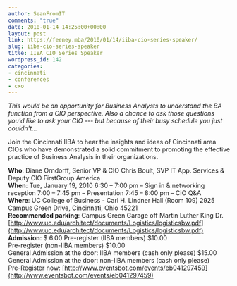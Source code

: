 ```yaml
---
author: SeanFromIT
comments: "true"
date: 2010-01-14 14:25:00+00:00
layout: post
link: https://feeney.mba/2010/01/14/iiba-cio-series-speaker/
slug: iiba-cio-series-speaker
title: IIBA CIO Series Speaker
wordpress_id: 142
categories:
- cincinnati
- conferences
- cxo
---
```


_This would be an opportunity for Business Analysts to understand the BA function from a CIO perspective. Also a chance to ask those questions you'd like to ask your CIO --- but because of their busy schedule you just couldn't..._  
  
Join the Cincinnati IIBA to hear the insights and ideas of Cincinnati area CIOs who have demonstrated a solid commitment to promoting the effective practice of Business Analysis in their organizations.  
  
**Who**:           Diane Orndorff, Senior VP & CIO Chris Boult, SVP IT App. Services & Deputy CIO FirstGroup America  
**When**:        Tue, January 19, 2010 6:30 – 7:00 pm – Sign in & networking reception 7:00 – 7:45 pm – Presentation 7:45 – 8:00 pm – CIO Q&A  
**Where**:     UC College of Business - Carl H. Lindner Hall (Room 109) 2925 Campus Green Drive, Cincinnati, Ohio 45221  
**Recommended parking**:  Campus Green Garage off Martin Luther King Dr. [http://www.uc.edu/architect/documents/Logistics/logisticsbw.pdf](http://www.uc.edu/architect/documents/Logistics/logisticsbw.pdf)  
**Admission**:  $ 6.00 Pre-register (IIBA members) $10.00  
Pre-register (non-IIBA members)   $10.00  
General Admission at the door: IIBA members (cash only please) $15.00  
General Admission at the door: non-IIBA members (cash only please)  
Pre-Register now:   [http://www.eventsbot.com/events/eb041297459](http://www.eventsbot.com/events/eb041297459)  

